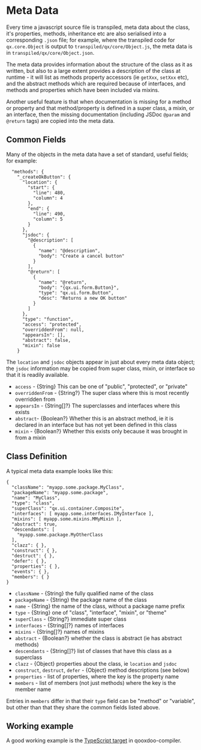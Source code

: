 # Meta Data

Every time a javascript source file is transpiled, meta data about the class, it's properties, methods, inheritance etc are also serialised into a corresponding `.json` file; for example, where the transpiled code for `qx.core.Object` is output to `transpiled/qx/core/Object.js`, the meta data is in `transpiled/qx/core/Object.json`.

The meta data provides information about the structure of the class as it as written, but also to a large extent provides a description of the class at runtime - it will list as methods property accessors (ie `getXxx`, `setXxx` etc), and the abstract methods which are required because of interfaces, and methods and properties which have been included via mixins.

Another useful feature is that when documentation is missing for a method or property and that method/property is defined in a super class, a mixin, or an interface, then the missing documentation (including JSDoc `@param` and `@return` tags) are copied into the meta data.  

## Common Fields

Many of the objects in the meta data have a set of standard, useful fields; for example:

```
  "methods": {
    "_createOkButton": {
      "location": {
        "start": {
          "line": 480,
          "column": 4
        },
        "end": {
          "line": 490,
          "column": 5
        }
      },
      "jsdoc": {
        "@description": [
          {
            "name": "@description",
            "body": "Create a cancel button"
          }
        ],
        "@return": [
          {
            "name": "@return",
            "body": "{qx.ui.form.Button}",
            "type": "qx.ui.form.Button",
            "desc": "Returns a new OK button"
          }
        ]
      },
      "type": "function",
      "access": "protected",
      "overriddenFrom": null,
      "appearsIn": [],
      "abstract": false,
      "mixin": false
    }
```

The `location` and `jsdoc` objects appear in just about every meta data object; the `jsdoc` information may be copied from super class, mixin, or interface so that it is readily available.

- `access` - {String} This can be one of "public", "protected", or "private"
- `overriddenFrom` - {String?} The super class where this is most recently overridden from
- `appearsIn` - {String[]?} The superclasses and interfaces where this exists
- `abstract`- {Boolean?} Whether this is an abstract method, ie it is declared in an interface but has not yet been defined in this class
- `mixin` - {Boolean?} Whether this exists only because it was brought in from a mixin



## Class Definition

A typical meta data example looks like this:
```
{
  "className": "myapp.some.package.MyClass",
  "packageName": "myapp.some.package",
  "name": "MyClass",
  "type": "class",
  "superClass": "qx.ui.container.Composite",
  "interfaces": [ myapp.some.interfaces.IMyInterface ],
  "mixins": [ myapp.some.mixins.MMyMixin ],
  "abstract": true,
  "descendants": [
    "myapp.some.package.MyOtherClass
  ],
  "clazz": { },
  "construct": { },
  "destruct": { },
  "defer": { },
  "properties": { },
  "events": { },
  "members": { }
}  
```

- `className` - {String} the fully qualified name of the class
- `packageName` - {String} the package name of the class
- `name` - {String} the name of the class, without a package name prefix
- `type` - {String} one of "class", "interface", "mixin", or "theme"
- `superClass` - {String?} immediate super class
- `interfaces` - {String[]?} names of interfaces
- `mixins` - {String[]?} names of mixins
- `abstract` - {Boolean?} whether the class is abstract (ie has abstract methods)
- `descendants` - {String[]?} list of classes that have this class as a superclass
- `clazz` - {Object} properties about the class, ie `location` and `jsdoc`
- `construct`, `destruct`, `defer` - {Object} method descriptions (see below)
- `properties` - list of properties, where the key is the property name
- `members` - list of members (not just methods) where the key is the member name

Entries in `members` differ in that their `type` field can be "method" or "variable", but other than that they share the common fields listed above.

## Working example
A good working example is the [TypeScript target](https://github.com/qooxdoo/qooxdoo-compiler/blob/master/lib/qxcompiler/targets/TypeScriptTarget.js) in qooxdoo-compiler.







